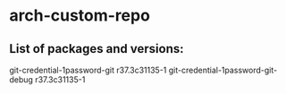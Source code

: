 # arch-custom-repo

## List of packages and versions:

git-credential-1password-git r37.3c31135-1
git-credential-1password-git-debug r37.3c31135-1

